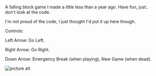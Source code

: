 A falling block game I made a little less than a year ago. Have fun, just.. don't look at the code.

I'm not proud of the code, I just thought I'd put it up here though.

Controls:

Left Arrow: Go Left.

Right Arrow: Go Right.

Down Arrow: Emergency Break (when playing), New Game (when dead).

![picture alt](http://i.imgur.com/TEesof9.png "Dodger Screenshot")
